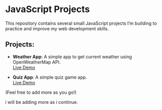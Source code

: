 # JavaScript Projects

This repository contains several small JavaScript projects I’m building to practice and improve my web development skills.

## Projects:

- **Weather App**: A simple app to get current weather using OpenWeatherMap API.  
  [Live Demo](https://fatihaosman.github.io/JavascriptProjects/weatherapp/)

- **Quiz App**: A simple quiz game app.  
  [Live Demo](https://fatihaosman.github.io/JavascriptProjects/quizzapp/)

(Feel free to add more as you go!)



i will be adding more as i continue.
